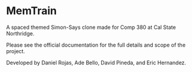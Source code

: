 # MemTrain
A spaced themed Simon-Says clone made for Comp 380 at Cal State Northridge.

Please see the official documentation for the full details and scope of the project.

Developed by Daniel Rojas, Ade Bello, David Pineda, and Eric Hernandez. 